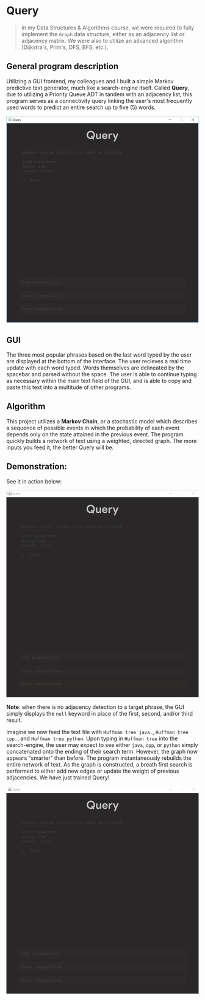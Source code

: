 # Query

>In my Data Structures & Algorithms course, we were required to fully implement the `Graph` data structure, either as an adjacency list or adjacency matrix. We were also to utilize an advanced algorithm (Dijkstra's, Prim's, DFS, BFS, etc.).

## General program description
Utilizing a GUI frontend, my colleagues and I built a simple Markov predictive text generator, much like a search-engine itself. Called **Query**, due to utilizing a Priority Queue ADT in tandem with an adjacency list, this program serves as a connectivity query linking the user's most frequently used words to predict an entire search up to five (5) words.

![Capture](images/screenshot01.JPG)

## GUI
The three most popular phrases based on the last word typed by the user are displayed at the bottom of the interface. The user recieves a real time update with each word typed. Words themselves are delineated by the spacebar and parsed without the space. The user is able to continue typing as necessary within the main text field of the GUI, and is able to copy and paste this text into a multitude of other programs.

## Algorithm
This project utilizes a **Markov Chain**, or a stochastic model which describes a sequence of possible events in which the probability of each event depends only on the state attained in the previous event. The program quickly builds a network of text using a weighted, directed graph. The more inputs you feed it, the better Query will be.

## Demonstration:
See it in action below:

![GIF](images/gif01.gif)


**Note**: when there is no adjacency detection to a target phrase, the GUI simply displays the `null` keyword in place of the first, second, and/or third result.

Imagine we now feed the text file with `Huffman tree java.`, `Huffman tree cpp.`, and `Huffman tree python`. Upon typing in `Huffman tree` into the search-engine, the user may expect to see either `java`, `cpp`, or `python` simply concatenated onto the ending of their search term. However, the graph now appears "smarter" than before. The program instantaneously rebuilds the entire network of text. As the graph is constructed, a breath first search is performed to either add new edges or update the weight of previous adjacencies. We have just trained Query!


![GIF](images/gif02.gif)

